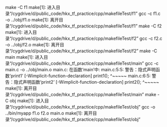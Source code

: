 make -C f1
make[1]: 进入目录“/cygdrive/d/public_code/hkx_tf_practice/cpp/makefileTest/f1”
gcc -c f1.c -o ../obj/f1.o
make[1]: 离开目录“/cygdrive/d/public_code/hkx_tf_practice/cpp/makefileTest/f1”
make -C f2
make[1]: 进入目录“/cygdrive/d/public_code/hkx_tf_practice/cpp/makefileTest/f2”
gcc -c f2.c -o ../obj/f2.o
make[1]: 离开目录“/cygdrive/d/public_code/hkx_tf_practice/cpp/makefileTest/f2”
make -C main
make[1]: 进入目录“/cygdrive/d/public_code/hkx_tf_practice/cpp/makefileTest/main”
gcc -c main.c -o ../obj/main.o
main.c: 在函数‘main’中:
main.c:5:5: 警告：隐式声明函数‘print1’ [-Wimplicit-function-declaration]
     print1();
     ^~~~~~
main.c:6:5: 警告：隐式声明函数‘print2’ [-Wimplicit-function-declaration]
     print2();
     ^~~~~~
make[1]: 离开目录“/cygdrive/d/public_code/hkx_tf_practice/cpp/makefileTest/main”
make -C obj
make[1]: 进入目录“/cygdrive/d/public_code/hkx_tf_practice/cpp/makefileTest/obj”
gcc -o ../bin/myapp f1.o f2.o main.o
make[1]: 离开目录“/cygdrive/d/public_code/hkx_tf_practice/cpp/makefileTest/obj”
